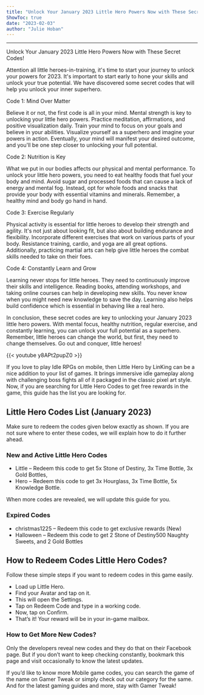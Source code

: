 ```yaml
---
title: "Unlock Your January 2023 Little Hero Powers Now with These Secret Codes!"
ShowToc: true 
date: "2023-02-03"
author: "Julie Hoban"
---
```

*****
Unlock Your January 2023 Little Hero Powers Now with These Secret Codes!

Attention all little heroes-in-training, it's time to start your journey to unlock your powers for 2023. It's important to start early to hone your skills and unlock your true potential. We have discovered some secret codes that will help you unlock your inner superhero.

Code 1: Mind Over Matter

Believe it or not, the first code is all in your mind. Mental strength is key to unlocking your little hero powers. Practice meditation, affirmations, and positive visualization daily. Train your mind to focus on your goals and believe in your abilities. Visualize yourself as a superhero and imagine your powers in action. Eventually, your mind will manifest your desired outcome, and you'll be one step closer to unlocking your full potential.

Code 2: Nutrition is Key

What we put in our bodies affects our physical and mental performance. To unlock your little hero powers, you need to eat healthy foods that fuel your body and mind. Avoid sugar and processed foods that can cause a lack of energy and mental fog. Instead, opt for whole foods and snacks that provide your body with essential vitamins and minerals. Remember, a healthy mind and body go hand in hand.

Code 3: Exercise Regularly

Physical activity is essential for little heroes to develop their strength and agility. It's not just about looking fit, but also about building endurance and flexibility. Incorporate different exercises that work on various parts of your body. Resistance training, cardio, and yoga are all great options. Additionally, practicing martial arts can help give little heroes the combat skills needed to take on their foes.

Code 4: Constantly Learn and Grow

Learning never stops for little heroes. They need to continuously improve their skills and intelligence. Reading books, attending workshops, and taking online courses can help in developing new skills. You never know when you might need new knowledge to save the day. Learning also helps build confidence which is essential in behaving like a real hero.

In conclusion, these secret codes are key to unlocking your January 2023 little hero powers. With mental focus, healthy nutrition, regular exercise, and constantly learning, you can unlock your full potential as a superhero. Remember, little heroes can change the world, but first, they need to change themselves. Go out and conquer, little heroes!

{{< youtube y8APt2pupZ0 >}} 



If you love to play Idle RPGs on mobile, then Little Hero by LinKing can be a nice addition to your list of games. It brings immersive idle gameplay along with challenging boss fights all of it packaged in the classic pixel art style. Now, if you are searching for Little Hero Codes to get free rewards in the game, this guide has the list you are looking for.
 
## Little Hero Codes List (January 2023)
 
Make sure to redeem the codes given below exactly as shown. If you are not sure where to enter these codes, we will explain how to do it further ahead.
 
### New and Active Little Hero Codes
 
- Little – Redeem this code to get 5x Stone of Destiny, 3x Time Bottle, 3x Gold Bottles,
 - Hero – Redeem this code to get 3x Hourglass, 3x Time Bottle, 5x Knowledge Bottle.

 
When more codes are revealed, we will update this guide for you.
 
### Expired Codes
 
- christmas1225 – Redeem this code to get exclusive rewards (New)
 - Halloween – Redeem this code to get 2 Stone of Destiny500 Naughty Sweets, and 2 Gold Bottles

 

 
## How to Redeem Codes Little Hero Codes?
 
Follow these simple steps if you want to redeem codes in this game easily.
 
- Load up Little Hero.
 - Find your Avatar and tap on it.
 - This will open the Settings.
 - Tap on Redeem Code and type in a working code.
 - Now, tap on Confirm.
 - That’s it! Your reward will be in your in-game mailbox.

 
### How to Get More New Codes?
 
Only the developers reveal new codes and they do that on their Facebook page. But if you don’t want to keep checking constantly, bookmark this page and visit occasionally to know the latest updates.
 
If you’d like to know more Mobile game codes, you can search the game of the name on Gamer Tweak or simply check out our category for the same. And for the latest gaming guides and more, stay with Gamer Tweak!



